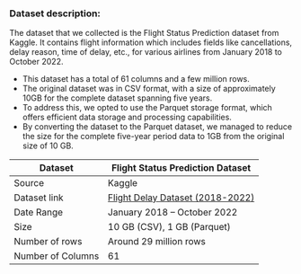 ### Dataset description:
The dataset that we collected is the Flight Status Prediction dataset from Kaggle. It contains flight information which includes fields like cancellations, delay reason, time of delay, etc., for various airlines from January 2018 to October 2022. 
- This dataset has a total of 61 columns and a few million rows. 
- The original dataset was in CSV format, with a size of approximately 10GB for the complete dataset spanning five years. 
- To address this, we opted to use the Parquet storage format, which offers efficient data storage and processing capabilities.
- By converting the dataset to the Parquet dataset, we managed to reduce the size for the complete five-year period data to 1GB from the original size of 10 GB.

| Dataset                  | Flight Status Prediction Dataset     |
|--------------------------|--------------------------------------|
| Source                   | Kaggle                               |
| Dataset link             | [Flight Delay Dataset (2018-2022)](https://www.kaggle.com/datasets/flight-delay-dataset) |
| Date Range               | January 2018 – October 2022          |
| Size                     | 10 GB (CSV), 1 GB (Parquet)           |
| Number of rows           | Around 29 million rows               |
| Number of Columns        | 61                                   |
